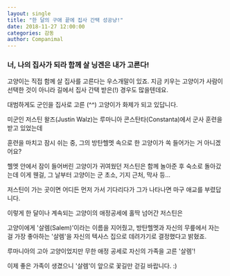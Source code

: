 ```yaml
---
layout: single
title: "한 달의 구애 끝에 집사 간택 성공냥!"
date: 2018-11-27 12:00:00
categories: 감동
author: Companimal
---
```


### 너, 나의 집사가 되라 함께 살 닝겐은 내가 고른다!

고양이는 직접 함께 살 집사를 고른다는 우스개말이 있죠. 지금 키우는 고양이가 사람이 선택한 것이 아니라 길에서 집사 간택 받은(!) 경우도 많을텐데요.

대범하게도 군인을 집사로 고른 (^^) 고양이가 화제가 되고 있답니다.

미군인 저스틴 왈즈(Justin Walz)는 루마니아 콘스탄타(Constanta)에서 군사 훈련을 받고 있었는데

훈련을 마치고 잠시 쉬는 중, 그의 방탄헬멧 속으로 한 고양이가 쏙 들어가는 거 아니겠어요?

헬멧 안에서 잠이 들어버린 고양이가 귀여웠던 저스틴은 함께 놀아준 후 숙소로 돌아갔는데 이게 웬걸, 그 날부터 고양이는 군 초소, 기지 근처, 막사 등...

저스틴이 가는 곳이면 어디든 먼저 가서 기다리다가 그가 나타나면 마구 애교를 부렸답니다.

이렇게 한 달이나 계속되는 고양이의 애정공세에 홀딱 넘어간 저스틴은

고양이에게 '살렘(Salem)'이라는 이름을 지어줬고, 방탄헬멧과 자신의 무릎에서 자는 걸 가장 좋아하는 '살렘'을 자신의 텍사스 집으로 데려가기로 결정했다고 밝혔죠.

루마니아의 고아 고양이었지만 무한 애정 공세로 자신의 가족을 고른 '살렘'!

이제 좋은 가족이 생겼으니 '살렘'이 앞으로 꽃길만 걷길 바랍니다. :)
